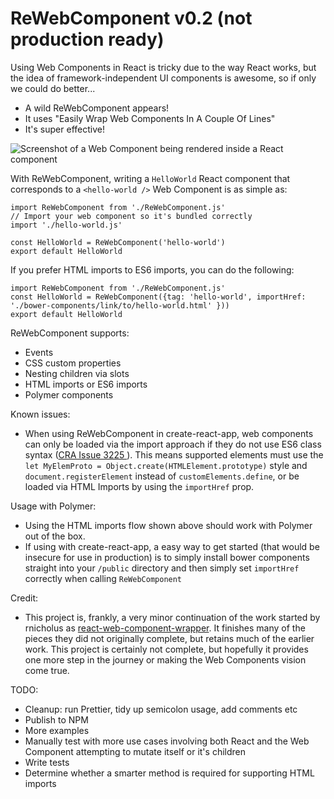 # ReWebComponent v0.2 (not production ready)

Using Web Components in React is tricky due to the way React works, but the idea of framework-independent UI components is awesome, so if only we could do better...

* A wild ReWebComponent appears!
* It uses "Easily Wrap Web Components In A Couple Of Lines"
* It's super effective!

![Screenshot of a Web Component being rendered inside a React component](https://i.imgur.com/mgEi6B4.png)

With ReWebComponent, writing a `HelloWorld` React component that corresponds to a `<hello-world />` Web Component is as simple as:

```
import ReWebComponent from './ReWebComponent.js'
// Import your web component so it's bundled correctly
import './hello-world.js'

const HelloWorld = ReWebComponent('hello-world')
export default HelloWorld
```

If you prefer HTML imports to ES6 imports, you can do the following:

```
import ReWebComponent from './ReWebComponent.js'
const HelloWorld = ReWebComponent({tag: 'hello-world', importHref: './bower-components/link/to/hello-world.html' }))
export default HelloWorld
```

ReWebComponent supports:
* Events
* CSS custom properties
* Nesting children via slots
* HTML imports or ES6 imports
* Polymer components

Known issues:
* When using ReWebComponent in create-react-app, web components can only be loaded via the import approach if they do not use ES6 class syntax ([CRA Issue 3225 ](https://github.com/facebookincubator/create-react-app/issues/3225)). This means supported elements must use the `let MyElemProto = Object.create(HTMLElement.prototype)` style and `document.registerElement` instead of `customElements.define`, or be loaded via HTML Imports by using the `importHref` prop.

Usage with Polymer:
* Using the HTML imports flow shown above should work with Polymer out of the box.
* If using with create-react-app, a easy way to get started (that would be insecure for use in production) is to simply install bower components straight into your `/public` directory and then simply set `importHref` correctly when calling `ReWebComponent`

Credit:
* This project is, frankly, a very minor continuation of the work started by rnicholus as [react-web-component-wrapper](https://github.com/rnicholus/react-web-component-wrapper). It finishes many of the pieces they did not originally complete, but retains much of the earlier work. This project is certainly not complete, but hopefully it provides one more step in the journey or making the Web Components vision come true.

TODO:
* Cleanup: run Prettier, tidy up semicolon usage, add comments etc
* Publish to NPM
* More examples
* Manually test with more use cases involving both React and the Web Component attempting to mutate itself or it's children
* Write tests
* Determine whether a smarter method is required for supporting HTML imports
